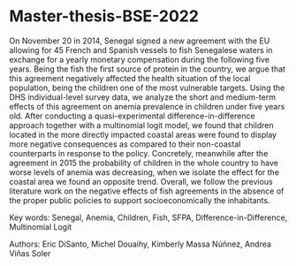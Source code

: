 # Master-thesis-BSE-2022

On November 20 in 2014, Senegal signed a new agreement with the EU allowing for 45 French and Spanish vessels to fish Senegalese waters in exchange for a yearly monetary compensation during the following five years. Being the fish the first source of protein in the country, we argue that this agreement negatively affected the health situation of the local population, being the children one of the most vulnerable targets. Using the DHS individual-level survey data, we analyze the short and medium-term effects of this agreement on anemia prevalence in children under five years old. After conducting a quasi-experimental difference-in-difference approach together with a multinomial logit model, we found that children located in the more directly impacted coastal areas were found to display more negative consequences as compared
to their non-coastal counterparts in response to the policy. Concretely, meanwhile after the agreement in 2015 the probability of children in the whole country to have worse levels of anemia was decreasing, when we isolate the effect for the coastal area we found an opposite trend. Overall, we follow the previous literature work on the negative effects of fish agreements in the absence of the proper public policies to support socioeconomically the inhabitants.

Key words: Senegal, Anemia, Children, Fish, SFPA, Difference-in-Difference, Multinomial Logit

Authors: Eric DiSanto, Michel Douaihy, Kimberly Massa Núñnez, Andrea Viñas Soler
